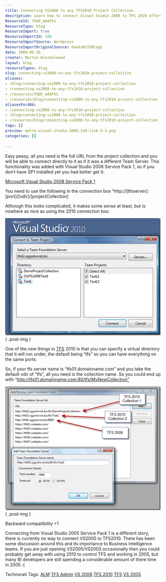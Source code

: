 ```yaml
---
title: Connecting VS2008 to any TFS2010 Project Collection
description: Learn how to connect Visual Studio 2008 to TFS 2010 effortlessly. Follow our guide for seamless integration and enhance your development workflow!
ResourceId: f6DE_mA4Fk1
ResourceType: blog
ResourceImport: true
ResourceImportId: 108
ResourceImportSource: Wordpress
ResourceImportOriginalSource: GeeksWithBlogs
date: 2009-05-26
creator: Martin Hinshelwood
layout: blog
resourceTypes: blog
slug: connecting-vs2008-to-any-tfs2010-project-collection
aliases:
- /blog/connecting-vs2008-to-any-tfs2010-project-collection
- /connecting-vs2008-to-any-tfs2010-project-collection
- /resources/f6DE_mA4Fk1
- /resources/blog/connecting-vs2008-to-any-tfs2010-project-collection
aliasesFor404:
- /connecting-vs2008-to-any-tfs2010-project-collection
- /blog/connecting-vs2008-to-any-tfs2010-project-collection
- /resources/blog/connecting-vs2008-to-any-tfs2010-project-collection
tags: []
preview: metro-visual-studio-2005-128-link-3-3.png
categories: []

---
```

Easy peasy, all you need is the full URL from the project collection and you will be able to connect directly to it as if it was a different Team Server. This functionality was added with Visual Studio 2008 Service Pack 1, so if you don’t have SP1 installed yet you had better get it:

[Microsoft Visual Studio 2008 Service Pack 1](http://www.microsoft.com/downloads/details.aspx?FamilyId=FBEE1648-7106-44A7-9649-6D9F6D58056E&displaylang=en "Microsoft Visual Studio 2008 Service Pack 1")

You need to use the following in the connection box “http://\[tfsserver\]:\[port\]/\[vdir\]/\[projectCollection\]

Although this looks complicated, it makes some sense at least, but is nowhere as nice as using the 2010 connection box:

[![image](images/ConnectingVS2008toanyTFS2010ProjectColle_D5E5-image_thumb_1-1-1.png)](http://blog.hinshelwood.com/files/2011/05/GWB-WindowsLiveWriter-ConnectingVS2008toanyTFS2010ProjectColle_D5E5-image_4.png)
{ .post-img }

One of the new things in [TFS](http://msdn2.microsoft.com/en-us/teamsystem/aa718934.aspx "Team Foundation Server") 2010 is that you can specify a virtual directory that it will run under, the default being “tfs” so you can have everything on the same ports.

So, if your tfs server name is “tfs01.domainname.com” and you take the default vdir of “tfs”, all you need is the collection name. So you could end up with “http://tfs01.domainname.com:80/tfs/MyNewCollection”

[![image](images/ConnectingVS2008toanyTFS2010ProjectColle_D5E5-image_thumb_2-2-2.png)](http://blog.hinshelwood.com/files/2011/05/GWB-WindowsLiveWriter-ConnectingVS2008toanyTFS2010ProjectColle_D5E5-image_6.png)
{ .post-img }

Backward compatibility +1

Connecting from Visual Studio 2005 Service Pack 1 is a different story, there is currently no way to connect VS2005 to TFS2010. There has been some discussion around this and its importance to Business Intelligence teams. If you are just opening VS2005/VS2003 occasionally then you could probably get away with using 2010 to control TFS and working in 2005, but many BI developers are still spending a considerable amount of there time in 2005 :(

Technorati Tags: [ALM](http://technorati.com/tags/ALM) [TFS Admin](http://technorati.com/tags/TFS+Admin) [VS 2008](http://technorati.com/tags/VS+2008) [TFS 2010](http://technorati.com/tags/TFS+2010) [TFS](http://technorati.com/tags/TFS) [VS 2005](http://technorati.com/tags/VS+2005)
